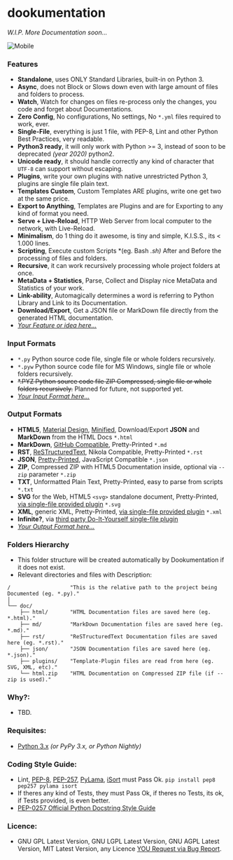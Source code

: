 # dookumentation


*W.I.P.  More Documentation soon...*


![Mobile](https://lh3.googleusercontent.com/-NY1dYAmLezk/Vhne9A8gQkI/AAAAAAAALFA/FAc5VNF2y5M/s0/15%2B-%2B1 "HTML5 Material Design Mobile Responsive")


### Features

- **Standalone**, uses ONLY Standard Libraries, built-in on Python 3.
- **Async**, does not Block or Slows down even with large amount of files and folders to process.
- **Watch**, Watch for changes on files re-process only the changes, you code and forget about Documentations.
- **Zero Config**, No configurations, No settings, No `*.yml` files required to work, ever.
- **Single-File**, everything is just 1 file, with PEP-8, Lint and other Python Best Practices, very readable.
- **Python3 ready**, it will only work with Python >= 3, instead of soon to be deprecated *(year 2020)* python2.
- **Unicode ready**, it should handle correctly any kind of character that `UTF-8` can support without escaping.
- **Plugins**, write your own plugins with native unrestricted Python 3, plugins are single file plain text.
- **Templates Custom**, Custom Templates ARE plugins, write one get two at the same price.
- **Export to Anything**, Templates are Plugins and are for Exporting to any kind of format you need.
- **Serve + Live-Reload**, HTTP Web Server from local computer to the network, with Live-Reload.
- **Minimalism**, do 1 thing do it awesome, is tiny and simple, K.I.S.S., its < 1.000 lines.
- **Scripting**, Execute custom Scripts *(eg. Bash *.sh)* After and Before the processing of files and folders.
- **Recursive**, it can work recursively processing whole project folders at once.
- **MetaData + Statistics**, Parse, Collect and Display nice MetaData and Statistics of your work.
- **Link-ability**, Automagically determines a word is referring to Python Library and Link to its Documentation.
- **Download/Export**, Get a JSON file or MarkDown file directly from the generated HTML documentation.
- [*Your Feature or idea here...*](https://github.com/juancarlospaco/dookumentation/pulls "Send new Features")


### Input Formats

- `*.py` Python source code file, single file or whole folders recursively.
- `*.pyw` Python source code file for MS Windows, single file or whole folders recursively.
- ~~*.PYZ Python source code file ZIP Compressed, single file or whole folders recursively.~~ Planned for future, not supported yet.
- [*Your Input Format here...*](https://github.com/juancarlospaco/dookumentation/pulls "Send new Input Formats")


### Output Formats

- **HTML5**, [Material Design](http://www.getmdl.io "Material Design"), [Minified](https://github.com/juancarlospaco/css-html-js-minify#css-html-js-minify "Im Author of an HTML, CSS, JS minifier"), Download/Export **JSON** and **MarkDown** from the HTML Docs `*.html`
- **MarkDown**, [GitHub Compatible](https://help.github.com/articles/github-flavored-markdown "GitHub Flavored Markdown"), Pretty-Printed `*.md`
- **RST**, [ReSTructuredText](http://docutils.sourceforge.net/rst.html "ReSTructuredText Home Page"), Nikola Compatible, Pretty-Printed `*.rst`
- **JSON**, [Pretty-Printed](https://gist.github.com/juancarlospaco/358bcefc7df07bdc6b80#gistcomment-1573844 "Gist used to Pretty-Print the JSON"), JavaScript Compatible `*.json`
- **ZIP**, Compressed ZIP with HTML5 Documentation inside, optional via `--zip` parameter `*.zip`
- **TXT**, Unformatted Plain Text, Pretty-Printed, easy to parse from scripts `*.txt`
- **SVG** for the Web, HTML5 `<svg>` standalone document, Pretty-Printed, [via single-file provided plugin](https://github.com/juancarlospaco/dookumentation/blob/master/plugins/template.svg "SVG Template-Plugin") `*.svg`
- **XML**, generic XML, Pretty-Printed, [via single-file provided plugin](https://github.com/juancarlospaco/dookumentation/blob/master/plugins/template.xml "XML Template-Plugin") `*.xml`
- **Infinite?**, via [third party Do-It-Yourself single-file plugin](https://gist.github.com/juancarlospaco/97a6a09d64b190a630ad#gistcomment-1576482 "Write 1 file, export 1 new format !")
- [*Your Output Format here...*](https://github.com/juancarlospaco/dookumentation/pulls "Send new Output Formats by sending your Plugins")


### Folders Hierarchy 

- This folder structure will be created automatically by Dookumentation if it does not exist.
- Relevant directories and files with Description:

```
/                   "This is the relative path to the project being Documented (eg. *.py)."
│
└── doc/
    ├── html/       "HTML Documentation files are saved here (eg. *.html)."
    ├── md/         "MarkDown Documentation files are saved here (eg. *.md)."
    ├── rst/        "ReSTructuredText Documentation files are saved here (eg. *.rst)."
    ├── json/       "JSON Documentation files are saved here (eg. *.json)."
    ├── plugins/    "Template-Plugin files are read from here (eg. SVG, XML, etc)."
    └── html.zip    "HTML Documentation on Compressed ZIP file (if --zip is used)."
```


### Why?:

- TBD.


### Requisites:

- [Python 3.x](https://www.python.org "Python Homepage") *(or PyPy 3.x, or Python Nightly)*


### Coding Style Guide:

- Lint, [PEP-8](https://www.python.org/dev/peps/pep-0008), [PEP-257](https://www.python.org/dev/peps/pep-0257), [PyLama](https://github.com/klen/pylama#-pylama), [iSort](https://github.com/timothycrosley/isort) must Pass Ok. `pip install pep8 pep257 pylama isort`
- If theres any kind of Tests, they must Pass Ok, if theres no Tests, its ok, if Tests provided, is even better.
- [PEP-0257 Official Python Docstring Style Guide](https://www.python.org/dev/peps/pep-0257/)


### Licence:

- GNU GPL Latest Version, GNU LGPL Latest Version, GNU AGPL Latest Version, MIT Latest Version, any Licence [YOU Request via Bug Report](https://github.com/juancarlospaco/dookumentation/issues/new).
